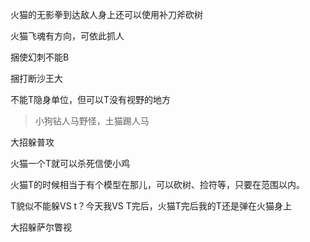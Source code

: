 火猫的无影拳到达敌人身上还可以使用补刀斧砍树

火猫飞魂有方向，可依此抓人

捆使幻刺不能B

捆打断沙王大

不能T隐身单位，但可以T没有视野的地方

> 小狗钻人马野怪，土猫踢人马

大招躲普攻

火猫一个T就可以杀死信使小鸡

火猫T的时候相当于有个模型在那儿，可以砍树、捡符等，只要在范围以内。



T貌似不能躲VS t？今天我VS T完后，火猫T完后我的T还是弹在火猫身上

大招躲萨尔瞥视
